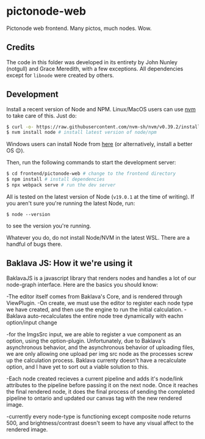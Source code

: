 # pictonode-web

Pictonode web frontend. Many pictos, much nodes. Wow.

## Credits

The code in this folder was developed in its entirety by John Nunley (notgull) and Grace Meredith, with a few exceptions. All dependencies except for `libnode` were created by others.

## Development

Install a recent version of Node and NPM. Linux/MacOS users can use [nvm](https://github.com/nvm-sh/nvm#install--update-script) to take care of this. Just do:

```bash
$ curl -o- https://raw.githubusercontent.com/nvm-sh/nvm/v0.39.2/install.sh | bash
$ nvm install node # install latest version of node/npm
```

Windows users can install Node from [here](https://nodejs.org/en/download/current/) (or alternatively, install a better OS :wink:).

Then, run the following commands to start the development server:

```bash
$ cd frontend/pictonode-web # change to the frontend directory
$ npm install # install dependencies
$ npx webpack serve # run the dev server
```

All is tested on the latest version of Node (`v19.0.1` at the time of writing). If you aren't sure you're running the latest Node, run:

```
$ node --version
```

to see the version you're running.

Whatever you do, do not install Node/NVM in the latest WSL. There are a handful of bugs there.

## Baklava JS: How it we're using it

BaklavaJS is a javascript library that renders nodes and handles a lot of our node-graph interface. Here are the basics you should know:

-The editor itself comes from Baklava's Core, and is rendered through ViewPlugin.
-On create, we must use the editor to register each node type we have created, and then use the engine to run the initial calculation.
-Baklava auto-recalculates the entire node tree dynamically with eachn option/input change

-for the ImgsSrc input, we are able to register a vue component as an option, using the option-plugin. Unfortunately, due to Baklava's asynchronous behavior, and the asynchronous behavior of uploading files, we are only allowing one upload per img src node as the processes screw up the calculation process. Baklava currenty doesn't have a recalculate option, and I have yet to sort out a viable solution to this.

-Each node created recieves a current pipeline and adds it's node/link attributes to the pipeline before passing it on the next node. Once it reaches the final rendered node, it does the final process of sending the completed pipeline to ontario and updated our canvas tag with the new rendered image.

-currently every node-type is functioning except composite node returns 500, and brightness/contrast doesn't seem to have any visual affect to the rendered image.
